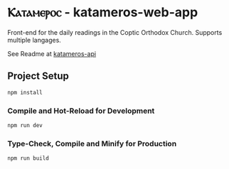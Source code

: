 # Ⲕⲁⲧⲁⲙⲉⲣⲟⲥ - katameros-web-app

Front-end for the daily readings in the Coptic Orthodox Church. Supports multiple langages.

See Readme at [katameros-api](https://github.com/pierresaid/katameros-api/tree/master#readme)

## Project Setup

```sh
npm install
```

### Compile and Hot-Reload for Development

```sh
npm run dev
```

### Type-Check, Compile and Minify for Production

```sh
npm run build
```
